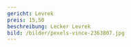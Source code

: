 ```yaml
---
gericht: Levrek
preis: 15,50
beschreibung: Lecker Levrek
bild: /bilder/pexels-vince-2363807.jpg
---
```

